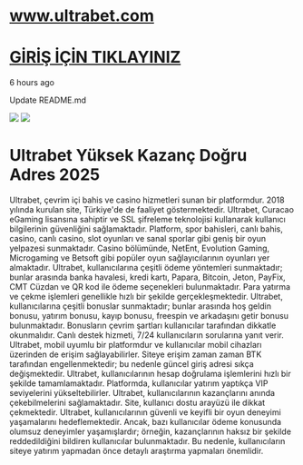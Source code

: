 #  <a href="https://1046ultrabet.com/">www.ultrabet.com</a>
#  <a href="https://1046ultrabet.com/">GİRİŞ İÇİN TIKLAYINIZ</a>
6 hours ago

Update README.md

<a href="https://1046ultrabet.com/"><img src="https://i.ibb.co/6RmbBPzF/site-giris-buton.gif"></a>
<a href="https://1046ultrabet.com/"><img src="https://i.ibb.co/6RmbBPzF/site-giris-buton.gif"></a>


# Ultrabet Yüksek Kazanç Doğru Adres 2025
Ultrabet, çevrim içi bahis ve casino hizmetleri sunan bir platformdur. 2018 yılında kurulan site, Türkiye'de de faaliyet göstermektedir. Ultrabet, Curacao eGaming lisansına sahiptir ve SSL şifreleme teknolojisi kullanarak kullanıcı bilgilerinin güvenliğini sağlamaktadır. Platform, spor bahisleri, canlı bahis, casino, canlı casino, slot oyunları ve sanal sporlar gibi geniş bir oyun yelpazesi sunmaktadır. Casino bölümünde, NetEnt, Evolution Gaming, Microgaming ve Betsoft gibi popüler oyun sağlayıcılarının oyunları yer almaktadır. Ultrabet, kullanıcılarına çeşitli ödeme yöntemleri sunmaktadır; bunlar arasında banka havalesi, kredi kartı, Papara, Bitcoin, Jeton, PayFix, CMT Cüzdan ve QR kod ile ödeme seçenekleri bulunmaktadır. Para yatırma ve çekme işlemleri genellikle hızlı bir şekilde gerçekleşmektedir. Ultrabet, kullanıcılarına çeşitli bonuslar sunmaktadır; bunlar arasında hoş geldin bonusu, yatırım bonusu, kayıp bonusu, freespin ve arkadaşını getir bonusu bulunmaktadır. Bonusların çevrim şartları kullanıcılar tarafından dikkatle okunmalıdır. Canlı destek hizmeti, 7/24 kullanıcıların sorularına yanıt verir. Ultrabet, mobil uyumlu bir platformdur ve kullanıcılar mobil cihazları üzerinden de erişim sağlayabilirler. Siteye erişim zaman zaman BTK tarafından engellenmektedir; bu nedenle güncel giriş adresi sıkça değişmektedir. Ultrabet, kullanıcılarının hesap doğrulama işlemlerini hızlı bir şekilde tamamlamaktadır. Platformda, kullanıcılar yatırım yaptıkça VIP seviyelerini yükseltebilirler. Ultrabet, kullanıcılarının kazançlarını anında çekebilmelerini sağlamaktadır. Site, kullanıcı dostu arayüzü ile dikkat çekmektedir. Ultrabet, kullanıcılarının güvenli ve keyifli bir oyun deneyimi yaşamalarını hedeflemektedir. Ancak, bazı kullanıcılar ödeme konusunda olumsuz deneyimler yaşamışlardır; örneğin, kazançlarının haksız bir şekilde reddedildiğini bildiren kullanıcılar bulunmaktadır. Bu nedenle, kullanıcıların siteye yatırım yapmadan önce detaylı araştırma yapmaları önemlidir.


